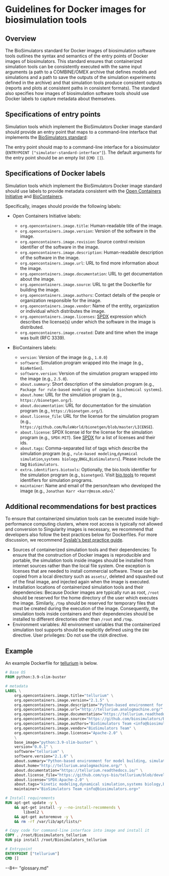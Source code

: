 # Guidelines for Docker images for biosimulation tools

## Overview
The BioSimulators standard for Docker images of biosimulation software tools outlines the syntax and semantics of the entry points of Docker images of biosimulators. This standard ensures that containerized simulation tools can be consistently executed with the same input arguments (a path to a COMBINE/OMEX archive that defines models and simulations and a path to save the outputs of the simulation experiments defined in the archive) and that simulation tools produce consistent outputs (reports and plots at consistent paths in consistent formats). The standard also specifies how images of biosimulation software tools should use Docker labels to capture metadata about themselves.

## Specifications of entry points 

Simulation tools which implement the BioSimulators Docker image standard should provide an entry point that maps to a command-line interface that implements the [BioSimulators standard](./simulator-interfaces.md):

The entry point should map to a command-line interface for a biosimulator (`ENTRYPOINT ["simulator-standard-interface"]`). The default arguments for the entry point should be an empty list (`CMD []`).

## Specifications of Docker labels

Simulation tools which implement the BioSimulators Docker image standard should use labels to provide metadata consistent with the [Open Containers Initiative](https://opencontainers.org/) and [BioContainers](https://biocontainers.pro/).

Specifically, images should provide the following labels:

- Open Containers Initiative labels:
    - `org.opencontainers.image.title`: Human-readable title of the image.
    - `org.opencontainers.image.version`: Version of the software in the image.
    - `org.opencontainers.image.revision`: Source control revision identifier of the software in the image.
    - `org.opencontainers.image.description`: Human-readable description of the software in the image.
    - `org.opencontainers.image.url`: URL to find more information about the image.
    - `org.opencontainers.image.documentation`: URL to get documentation about the image.
    - `org.opencontainers.image.source`: URL to get the Dockerfile for building the image.
    - `org.opencontainers.image.authors`: Contact details of the people or organization responsible for the image.
    - `org.opencontainers.image.vendor`: Name of the entity, organization or individual which distributes the image.
    - `org.opencontainers.image.licenses`: [SPDX](https://spdx.org/) expression which describes the license(s) under which the software in the image is distributed.
    - `org.opencontainers.image.created`: Date and time when the image was built (RFC 3339).

- BioContainers labels:
    - `version`: Version of the image (e.g., `1.0.0`)
    - `software`: Simulation program wrapped into the image (e.g., `BioNetGen`).
    - `software.version`: Version of the simulation program wrapped into the image (e.g., `2.5.0`).
    - `about.summary`: Short description of the simulation program (e.g., `Package for rule-based modeling of complex biochemical systems`).
    - `about.home`: URL for the simulation program (e.g., `https://bionetgen.org/`).
    - `about.documentation`: URL for documentation for the simulation program (e.g., `https://bionetgen.org/`).
    - `about.license_file`: URL for the license for the simulation program (e.g., `https://github.com/RuleWorld/bionetgen/blob/master/LICENSE`).
    - `about.license`: SPDX license id for the license for the simulation program (e.g., `SPDX:MIT`). See [SPDX](https://spdx.org/) for a list of licenses and their ids.
    - `about.tags`: Comma-separated list of tags which describe the simulation program (e.g., `rule-based modeling`,`dynamical simulation`,`systems biology`,`BNGL`,`BioSimulators`). Please include the tag `BioSimulators`.
    - `extra.identifiers.biotools`: Optionally, the bio.tools identifier for the simulation program (e.g., `bionetgen`). Visit [bio.tools](https://bio.tools/) to request identifiers for simulation programs.
    - `maintainer`: Name and email of the person/team who developed the image (e.g., `Jonathan Karr <karr@mssm.edu>`).'


## Additional recommendations for best practices

To ensure that containerized simulation tools can be executed inside high-performance computing clusters, where root access is typically not allowed and conversion to Singularity images is necessary, we recommend that developers also follow the best practices below for Dockerfiles. For more discussion, we recommend [Syslab's best practice guide](https://sylabs.io/guides/3.7/user-guide/singularity_and_docker.html#best-practices).

- Sources of containerized simulation tools and their dependencies: To ensure that the construction of Docker images is reproducible and portable, the simulation tools inside images should be installed from internet sources rather than the local file system. One exception is licenses that are needed to install commercial software. These can be copied from a local directory such as `assets/`, deleted and squashed out of the final image, and injected again when the image is executed.
- Installation locations of containerized simulation tools and their dependencies: Because Docker images are typically run as root, `/root` should be reserved for the home directory of the user which executes the image. Similarly, `/tmp` should be reserved for temporary files that must be created during the execution of the image. Consequently, the simulation tools inside containers and their dependencies should be installed to different directories other than `/root` and `/tmp`.
- Environment variables: All environment variables that the containerized simulation tool supports should be explicitly defined using the `ENV` directive.
User privileges: Do not use the `USER` directive.

## Example

An example Dockerfile for [tellurium](http://tellurium.analogmachine.org/) is below.

```Dockerfile
# Base OS
FROM python:3.9-slim-buster

# metadata
LABEL \
    org.opencontainers.image.title="tellurium" \
    org.opencontainers.image.version="2.1.5" \
    org.opencontainers.image.description="Python-based environment for model building, simulation, and analysis that facilitates reproducibility of models in systems and synthetic biology" \
    org.opencontainers.image.url="http://tellurium.analogmachine.org/" \
    org.opencontainers.image.documentation="https://tellurium.readthedocs.io/" \
    org.opencontainers.image.source="https://github.com/biosimulators/Biosimulators_tellurium" \
    org.opencontainers.image.authors="BioSimulators Team <info@biosimulators.org>" \
    org.opencontainers.image.vendor="BioSimulators Team" \
    org.opencontainers.image.licenses="Apache-2.0" \
    \
    base_image="python:3.9-slim-buster" \
    version="0.0.1" \
    software="tellurium" \
    software.version="2.1.6" \
    about.summary="Python-based environment for model building, simulation, and analysis that facilitates reproducibility of models in systems and synthetic biology" \
    about.home="http://tellurium.analogmachine.org/" \
    about.documentation="https://tellurium.readthedocs.io/" \
    about.license_file="https://github.com/sys-bio/tellurium/blob/develop/LICENSE.txt" \
    about.license="SPDX:Apache-2.0" \
    about.tags="kinetic modeling,dynamical simulation,systems biology,biochemical networks,SBML,SED-ML,COMBINE,OMEX,BioSimulators" \
    maintainer="BioSimulators Team <info@biosimulators.org>"

# Install requirements
RUN apt-get update -y \
    && apt-get install -y --no-install-recommends \
        libxml2 \
    && apt-get autoremove -y \
    && rm -rf /var/lib/apt/lists/*

# Copy code for command-line interface into image and install it
COPY . /root/Biosimulators_tellurium
RUN pip install /root/Biosimulators_tellurium

# Entrypoint
ENTRYPOINT ["tellurium"]
CMD []
```
--8<-- "glossary.md"